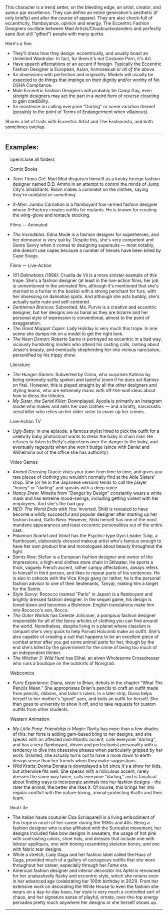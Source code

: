This character is a trend setter, on the bleeding edge, an artist, creator, and auteur par excellence. They can define an entire generation's aesthetic (if only briefly) and alter the course of apparel. They are also chock-full of eccentricity, flamboyance, opinion and energy. The Eccentric Fashion Designers oscillate between Mad Artists/Cloudcuckoolanders and perfectly sane (but still "gifted") people with many quirks.

Here's a few:

-   They'll dress how they design: eccentrically, and usually boast an Unlimited Wardrobe. In fact, for them it's not Costume Porn, it's Art.
-   Have speech affectations or an accent if foreign. Typically the Eccentric Fashion Designer is European, Asian, homosexual or _all of the above_.
-   An obsessions with perfection and originality. Models will usually be expected to do things that impinge on their dignity and/or worthy of No OSHA Compliance.
-   Male Eccentric Fashion Designers will probably be Camp Gay, even _straight_ designers may act the part in a weird form of reverse closeting to gain credibility.
-   An insistence on calling everyone "Darling" or some variation thereof (possibly to the point of Terms of Endangerment when villainous).

Shares a lot of traits with Eccentric Artist and The Fashionista, and both sometimes overlap.

___

## Examples:

    open/close all folders 

    Comic Books 

-   _Teen Titans Go!_: Mad Mod disguises himself as a kooky foreign fashion designer named D.D. Ammo in an attempt to control the minds of Jump City's inhabitants. Robin makes a comment on the clothes, saying they're outdated or something.

-   _X-Men_: Jumbo Carnation is a flamboyant four-armed fashion designer whose X-Factory creates outfits for mutants. He is known for creating the wing-glove and tentacle stocking.

    Films — Animated 

-   _The Incredibles_: Edna Mode is a fashion designer for superheroes, and her demeanor is very quirky. Despite this, she's very competent and Genre Savvy when it comes to designing supersuits — most notably, she doesn't use capes because a number of heroes have been killed by Cape Snags.

    Films — Live-Action 

-   _101 Dalmatians (1996)_: Cruella de Vil is a more sinister example of this trope. She's a fashion designer (at least in the live-action films; her job is unmentioned in the animated film, although it's mentioned that she's married to a furrier in the books) with a strong penchant for furs, with her obsessing on dalmatian spots. And although she acts bubbly, she's actually quite rude and self-centered.
-   _Gentlemen Broncos_: Subverted. Ms. Purvis is a creative and eccentric designer, but her designs are as banal as they are bizarre and her personal style of expression is conventional, almost to the point of exaggeration.
-   _The Great Muppet Caper_: Lady Holiday is very much this trope. In one scene she dumps ink on a model to get the right look.
-   _The Neon Demon_: Roberto Sarno is portrayed as eccentric in a bad way, viciously humiliating models who attend his casting calls, ranting about Jesse's beauty, and eventually shepherding her into vicious narcissism, personified by his trippy show.

    Literature 

-   _The Hunger Games_: Subverted by Cinna, who surprises Katniss by being extremely softly spoken and tasteful (even if he does set Katniss on fire). However, this is played straight by all the other designers and styling teams, who are extremely manic with off-the-wall ideas about how to dress the tributes.
-   _My Sister, the Serial Killer_: Downplayed. Ayoola is primarily an Instagram model who makes and sells her own clothes — and a bratty, narcissistic serial killer who relies on her older sister to cover up her crimes.

    Live-Action TV 

-   _Ugly Betty_: In one episode, a famous stylist hired to pick the outfit for a celebrity baby photoshoot wants to dress the baby in chain mail. He refuses to listen to Betty's objections over the danger to the baby, and eventually ragequits when she won't budge (since with Daniel and Wilhelmina out of the office she has authority).

    Video Games 

-   _Animal Crossing_ Gracie visits your town from time to time, and gives you rare pieces of clothing you wouldn't normally find at the Able Sisters' shop. She (or he in the Japanese version) tends to call the player "honey" or "darling" and speaks with a deep voice.
-   _Nancy Drew_: Minette from "Danger by Design" constantly wears a white mask and has extreme mood-swings, including getting violent with her employees. And she's the bad guy.
-   _NEO: The World Ends with You_: Inverted. Shiki is revealed to have become a wildly successful and popular designer after starting up her fashion brand, Gatto Nero. However, Shiki herself has one of the most mundane appearances and least eccentric personalities out of the entire cast.
-   _Pokémon Scarlet and Violet_ has the Psychic-type Gym Leader Tulip, a flamboyant, elaborately-dressed makeup artist who's famous enough to have her own product line and monologues about beauty throughout the fight.
-   _Saints Row_: Stefan is a European fashion designer and owner of the Impressions, a high-end clothes store chain in Stilwater. He sports a thick, vaguely French accent, rather campy affectations, always refers to himself in third person, and likes to repeat parts of his sentences. He is also in cahoots with the Vice Kings gang (or rather, he is the personal fashion advisor to one of their lieutenants, Tanya), making him a target for the Saints.
-   _Style Savvy_: Rococco (named "Pario" in Japan) is a flamboyant and brightly dressed fashion designer. In the sequel game, his design is toned down and becomes a Bishōnen. English translations make him into Rococco's son, Rocco.
-   _The Outer Worlds_ has Celeste Jolicouer, a pompous fashion designer responsible for all of the fancy articles of clothing you can find around the world. Nonetheless, despite living in a planet where classism is rampant she's very quick to help Parvati Holcomb make an outfit. She's also capable of creating a suit that happens to be an excellent piece of combat armor after you get some animal parts for her, though by the end she's killed by the government for the crime of being too much of an independent thinker.
-   _The Witcher 3: Wild Hunt_ has Elihal, an elven Wholesome Crossdresser who runs a boutique on the outskirts of Novigrad.

    Webcomics 

-   _Furry Experience_: Diana, sister to Brian, debuts in the chapter "What The Pencils Mean." She appropriates Brian's pencils to craft an outfit made from pencils, ribbons, and tailor's rulers. In a later strip, Diana helps herself to her mother's "good" yarn, and knits an outfit for herself. She then goes to university to show it off, and to take requests for custom outfits from other students.

    Western Animation 

-   _My Little Pony: Friendship is Magic_: Rarity has more than a few shades of this: her forte is adding gem-based bling to her designs, and she speaks with an affected mid-Atlantic accent, calls everyone "darling", and has a very flamboyant, driven and perfectionist personality with a tendency to dive into obsessive phases when particularly gripped by her work. Granted, she actually turns out to have a more down to earth design sense than her friends when they make suggestions.
-   _Wild Kratts_: Donita Donata is downplayed a bit since it's a show for kids, but otherwise fits well. She speaks with a ridiculous accent, rarely dresses the same way twice, calls everyone "darling," and is fanatical about finding ways to incorporate animals into her fashion designs - the rarer the animal, the better she likes it. Of course, this brings her into regular conflict with the nature-loving, animal-protecting Kratts and their team.

    Real Life 

-   The Italian haute couturier Elsa Schiaparelli is a living embodiment of this trope in much of her career during the 1930s and 40s. Being a fashion designer who is also affiliated with the Surrealist movement, her designs included fake bow designs in sweaters, the usage of hot pink with contrasting colors, shoe hats, and dresses that include one with lobster appliques, one with boning resembling skeleton bones, and one with fabric tear designs.
-   While a stretch, Lady Gaga and her fashion label called the Haus of Gaga, provided much of a gallery of outrageous outfits that she wore throughout her career, especially through her _Fame_ era.
-   American fashion designer and interior decorator Iris Apfel is renowned for her unabashedly flashy and eccentric style, which she retains even in her advanced age (celebrating her 100th birthday in 2021). From her extensive work on decorating the White House to even the fashion she wears on a day-to-day basis, her style is very much a controlled sort of chaos, and her signature sense of playful, ornate, over-the-top energy pervades pretty much anywhere her designs or she herself shows up.

___